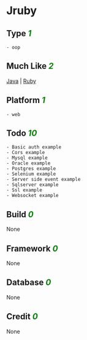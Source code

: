 # Jruby

## Type <i style='color:green;'>1</i>
	- oop
## Much Like <i style='color:green;'>2</i>
[Java](JAVA.md) | [Ruby](RUBY.md)
## Platform <i style='color:green;'>1</i>
	- web
## Todo <i style='color:green;'>10</i>
	- Basic auth example
	- Cors example
	- Mysql example
	- Oracle example
	- Postgres example
	- Selenium example
	- Server side event example
	- Sqlserver example
	- Ssl example
	- Websocket example
## Build <i style='color:green;'>0</i>
None
## Framework <i style='color:green;'>0</i>
None
## Database <i style='color:green;'>0</i>
None
## Credit <i style='color:green;'>0</i>
None